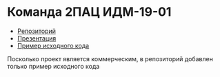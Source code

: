 # Команда 2ПАЦ ИДМ-19-01
* [Репозиторий](https://github.com/teamtwopoc.github.io/)
* [Презентация](https://teamtwopoc.github.io/)
* [Пример исходного кода](https://github.com/Shprechen)

Посколько проект является коммерческим, в репозиторий добавлен только пример исходного кода
